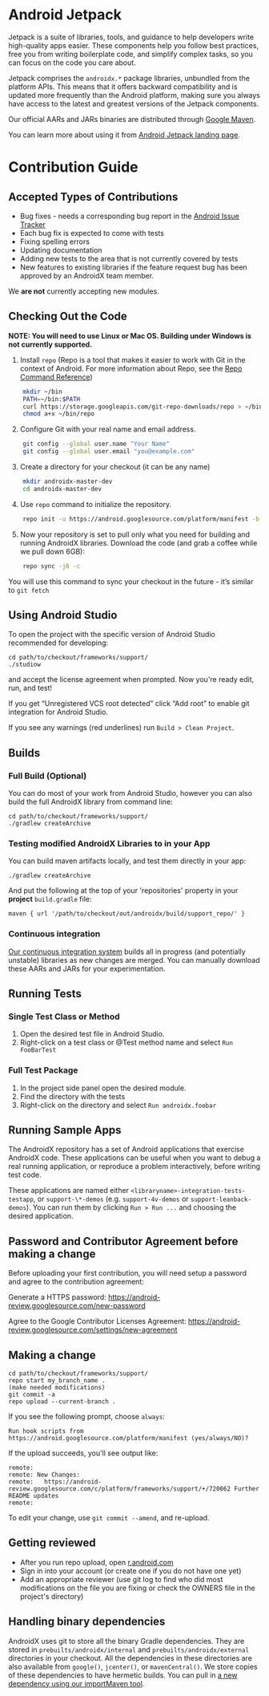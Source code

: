 # Android Jetpack

Jetpack is a suite of libraries, tools, and guidance to help developers write high-quality apps easier. These components help you follow best practices, free you from writing boilerplate code, and simplify complex tasks, so you can focus on the code you care about.

Jetpack comprises the `androidx.*` package libraries, unbundled from the platform APIs. This means that it offers backward compatibility and is updated more frequently than the Android platform, making sure you always have access to the latest and greatest versions of the Jetpack components.

Our official AARs and JARs binaries are distributed through [Google Maven](https://dl.google.com/dl/android/maven2/index.html).

You can learn more about using it from [Android Jetpack landing page](https://developer.android.com/jetpack).

# Contribution Guide
## Accepted Types of Contributions
* Bug fixes - needs a corresponding bug report in the [Android Issue Tracker](https://issuetracker.google.com/issues/new?component=192731&template=842428)
* Each bug fix is expected to come with tests
* Fixing spelling errors
* Updating documentation
* Adding new tests to the area that is not currently covered by tests
* New features to existing libraries if the feature request bug has been approved by an AndroidX team member.

We **are not** currently accepting new modules.

## Checking Out the Code
**NOTE: You will need to use Linux or Mac OS. Building under Windows is not currently supported.**

1. Install `repo` (Repo is a tool that makes it easier to work with Git in the context of Android. For more information about Repo, see the [Repo Command Reference](https://source.android.com/setup/develop/repo))

```bash
    mkdir ~/bin
    PATH=~/bin:$PATH
    curl https://storage.googleapis.com/git-repo-downloads/repo > ~/bin/repo
    chmod a+x ~/bin/repo
```

2. Configure Git with your real name and email address.

```bash
    git config --global user.name "Your Name"
    git config --global user.email "you@example.com"
```

3. Create a directory for your checkout (it can be any name)

```bash
    mkdir androidx-master-dev
    cd androidx-master-dev
```

4. Use `repo` command to initialize the repository.

```bash
    repo init -u https://android.googlesource.com/platform/manifest -b androidx-master-dev
```

5. Now your repository is set to pull only what you need for building and running AndroidX libraries. Download the code (and grab a coffee while we pull down 6GB):

```bash
    repo sync -j8 -c
```

You will use this command to sync your checkout in the future - it’s similar to `git fetch`


## Using Android Studio
To open the project with the specific version of Android Studio recommended for developing:

    cd path/to/checkout/frameworks/support/
    ./studiow

and accept the license agreement when prompted. Now you're ready edit, run, and test!

If you get “Unregistered VCS root detected” click “Add root” to enable git integration for Android Studio.

If you see any warnings (red underlines) run `Build > Clean Project`.

## Builds
### Full Build (Optional)
You can do most of your work from Android Studio, however you can also build the full AndroidX library from command line:

    cd path/to/checkout/frameworks/support/
    ./gradlew createArchive

### Testing modified AndroidX Libraries to in your App
You can build maven artifacts locally, and test them directly in your app:

    ./gradlew createArchive

And put the following at the top of your 'repositories' property in your **project** `build.gradle` file:

    maven { url '/path/to/checkout/out/androidx/build/support_repo/' }

### Continuous integration
[Our continuous integration system](https://ci.android.com/builds/branches/aosp-androidx-master-dev/grid?) builds all in progress (and potentially unstable) libraries as new changes are merged. You can manually download these AARs and JARs for your experimentation.

## Running Tests

### Single Test Class or Method
1. Open the desired test file in Android Studio.
2. Right-click on a test class or @Test method name and select `Run FooBarTest`

### Full Test Package
1. In the project side panel open the desired module.
2. Find the directory with the tests
3. Right-click on the directory and select `Run androidx.foobar`

## Running Sample Apps
The AndroidX repository has a set of Android applications that exercise AndroidX code. These applications can be useful when you want to debug a real running application, or reproduce a problem interactively, before writing test code.

These applications are named either `<libraryname>-integration-tests-testapp`, or `support-\*-demos` (e.g. `support-4v-demos` or `support-leanback-demos`). You can run them by clicking `Run > Run ...` and choosing the desired application.

## Password and Contributor Agreement before making a change
Before uploading your first contribution, you will need setup a password and agree to the contribution agreement:

Generate a HTTPS password:
https://android-review.googlesource.com/new-password

Agree to the Google Contributor Licenses Agreement:
https://android-review.googlesource.com/settings/new-agreement

## Making a change
    cd path/to/checkout/frameworks/support/
    repo start my_branch_name .
    (make needed modifications)
    git commit -a
    repo upload --current-branch .

If you see the following prompt, choose `always`:

    Run hook scripts from https://android.googlesource.com/platform/manifest (yes/always/NO)?

If the upload succeeds, you'll see output like:

    remote:
    remote: New Changes:
    remote:   https://android-review.googlesource.com/c/platform/frameworks/support/+/720062 Further README updates
    remote:

To edit your change, use `git commit --amend`, and re-upload.

## Getting reviewed
* After you run repo upload, open [r.android.com](http://r.android.com)
* Sign in into your account (or create one if you do not have one yet)
* Add an appropriate reviewer (use git log to find who did most modifications on the file you are fixing or check the OWNERS file in the project's directory)

## Handling binary dependencies
AndroidX uses git to store all the binary Gradle dependencies. They are stored in `prebuilts/androidx/internal` and `prebuilts/androidx/external` directories in your checkout. All the dependencies in these directories are also available from `google()`, `jcenter()`, or `mavenCentral()`. We store copies of these dependencies to have hermetic builds. You can pull in [a new dependency using our importMaven tool](development/importMaven/README.md).

